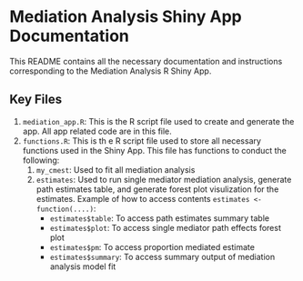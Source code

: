 # Mediation Analysis Shiny App Documentation #

This README contains all the necessary documentation and instructions corresponding to the Mediation Analysis R Shiny App. 

## Key Files ##
1. `mediation_app.R`: This is the R script file used to create and generate the app. All app related code are in this file.
2. `functions.R`: This is th e R script file used to store all necessary functions used in the Shiny App. This file has functions to conduct the following:
    1. `my_cmest`: Used to fit all mediation analysis
    2. `estimates`: Used to run single mediator mediation analysis, generate path estimates table, and generate forest plot visulization for the estimates. Example of how to access contents `estimates <- function(....)`: 
       * `estimates$table`: To access path estimates summary table
       * `estimates$plot`: To access single mediator path effects forest plot
       * `estimates$pm`: To access proportion mediated estimate
       * `estimates$summary`: To access summary output of mediation analysis model fit
